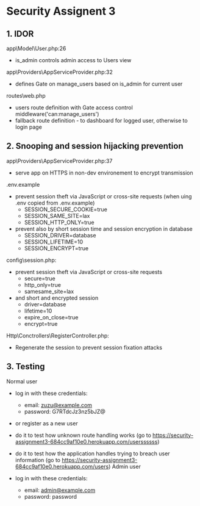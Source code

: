# Security Assignent 3

## 1. IDOR

app\Model\User.php:26 
  - is_admin controls admin access to Users view


app\Providers\AppServiceProvider.php:32 
  - defines Gate on manage_users based on is_admin for current user

routes\web.php 
  - users route definition with Gate access control middleware('can:manage_users')
  - fallback route definition - to dashboard for logged user, otherwise to login page 


## 2. Snooping and session hijacking prevention
app\Providers\AppServiceProvider.php:37
  - serve app on HTTPS in non-dev environement to encrypt transmission

.env.example
  - prevent session theft via JavaScript or cross-site requests (when uing .env copied from .env.example)
    - SESSION_SECURE_COOKIE=true
    - SESSION_SAME_SITE=lax
    - SESSION_HTTP_ONLY=true
  - prevent also by short session time and session encryption in database
    - SESSION_DRIVER=database
    - SESSION_LIFETIME=10
    - SESSION_ENCRYPT=true

config\session.php: 
  - prevent session theft via JavaScript or cross-site requests
    - secure=true 
    - http_only=true
    - samesame_site=lax
  - and short and encrypted session
    - driver=database
    - lifetime=10
    - expire_on_close=true
    - encrypt=true

Http\Conctrollers\RegisterController.php:
  - Regenerate the session to prevent session fixation attacks

## 3. Testing
Normal user
 - log in with these credentials:
    - email: zuzu@example.com
    - password: G7RTdcJz3nz5bJZ@
 - or register as a new user

 - do it to test how unknown route handling works (go to https://security-assignment3-684cc9af10e0.herokuapp.com/userssssss)
 - do it to test how the application handles trying to breach user information (go to https://security-assignment3-684cc9af10e0.herokuapp.com/users)
Admin user
 - log in with these credentials:
    - email: admin@example.com
    - password: password
